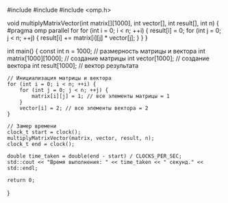 #include <iostream>
#include <ctime>
#include <omp.h>

void multiplyMatrixVector(int matrix[][1000], int vector[], int result[], int n) {
    #pragma omp parallel for
    for (int i = 0; i < n; ++i) {
        result[i] = 0;
        for (int j = 0; j < n; ++j) {
            result[i] += matrix[i][j] * vector[j];
        }
    }
}

int main() {
    const int n = 1000; // размерность матрицы и вектора
    int matrix[1000][1000]; // создание матрицы
    int vector[1000]; // создание вектора
    int result[1000]; // вектор результата

    // Инициализация матрицы и вектора
    for (int i = 0; i < n; ++i) {
        for (int j = 0; j < n; ++j) {
            matrix[i][j] = 1; // все элементы матрицы = 1
        }
        vector[i] = 2; // все элементы вектора = 2
    }

    // Замер времени
    clock_t start = clock();
    multiplyMatrixVector(matrix, vector, result, n);
    clock_t end = clock();

    double time_taken = double(end - start) / CLOCKS_PER_SEC;
    std::cout << "Время выполнения: " << time_taken << " секунд." << std::endl;

    return 0;
}